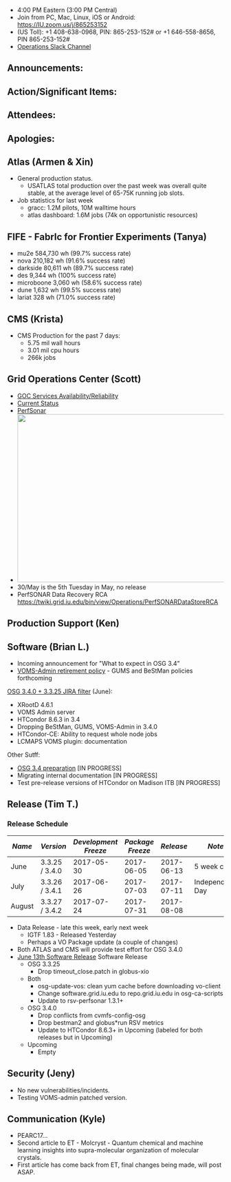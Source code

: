    * 4:00 PM Eastern (3:00 PM Central)
   * Join from PC, Mac, Linux, iOS or Android: https://IU.zoom.us/j/865253152
   * (US Toll): +1 408-638-0968, PIN: 865-253-152# or +1 646-558-8656, PIN 865-253-152#
   * [Operations Slack Channel](https://opensciencegrid.slack.com/messages/C5GAYBGA0/)
   
## Announcements: 

## Action/Significant Items: 

## Attendees: 

## Apologies: 

## Atlas (Armen & Xin)
   * General production status. 
     * USATLAS total production over the past week was overall quite stable, at the average level of 65-75K running job slots.
   * Job statistics for last week
     * gracc: 1.2M pilots, 10M walltime hours
     * atlas dashboard: 1.6M jobs (74k on opportunistic resources)

## FIFE - FabrIc for Frontier Experiments (Tanya)
  * mu2e	584,730 wh (99.7% success rate)
  * nova	210,182 wh (91.6% success rate)
  * darkside	80,611 wh (89.7% success rate)
  * des	9,344 wh (100% success rate)
  * microboone	3,060 wh (58.6% success rate)
  * dune	1,632 wh (99.5% success rate)
  * lariat	328 wh (71.0% success rate)

## CMS (Krista)
   * CMS Production for the past 7 days:
      * 5.75 mil wall hours
      * 3.01 mil cpu hours
      * 266k jobs


## Grid Operations Center (Scott)
   * [GOC Services Availability/Reliability](http://tinyurl.com/pre26vw)
   * [Current Status](http://monitor.grid.iu.edu/availability/production.html)
   * [PerfSonar](http://maddash.aglt2.org/maddash-webui/index.cgi?dashboard=OSG\%20Grid\%20Operations\%20Center\%20Test\%20Mesh\%20Config)
   * <img src="http://steige.grid.iu.edu/steige/29May2017.osg-flock.png" width='630' height='390'  /><br>
   * 30/May is the 5th Tuesday in May, no release
   * PerfSONAR Data Recovery RCA https://twiki.grid.iu.edu/bin/view/Operations/PerfSONARDataStoreRCA
      
## Production Support (Ken)
   
## Software (Brian L.)

-   Incoming announcement for "What to expect in OSG 3.4"
-   [VOMS-Admin retirement policy](https://opensciencegrid.github.io/technology/policy/voms-admin-retire/) - GUMS and BeStMan policies forthcoming

[OSG 3.4.0 + 3.3.25 JIRA filter](https://jira.opensciencegrid.org/issues/?filter=15254) (June):  

-   XRootD 4.6.1
-   VOMS Admin server
-   HTCondor 8.6.3 in 3.4
-   Dropping BeStMan, GUMS, VOMS-Admin in 3.4.0
-   HTCondor-CE: Ability to request whole node jobs
-   LCMAPS VOMS plugin: documentation

Other Sutff:  

-   [OSG 3.4 preparation](https://jira.opensciencegrid.org/browse/SOFTWARE-2329) [IN PROGRESS]
-   Migrating internal documentation [IN PROGRESS]
-   Test pre-release versions of HTCondor on Madison ITB [IN PROGRESS]

## Release (Tim T.)
### Release Schedule
| *Name* | *Version* | *Development Freeze* | *Package Freeze* | *Release* | *Notes* |
| ------ | --------- | -------------------- | ---------------- | --------- | ------- |
| June | 3.3.25 / 3.4.0 | 2017-05-30 | 2017-06-05 | 2017-06-13 | 5 week cycle |
| July | 3.3.26 / 3.4.1 | 2017-06-26 | 2017-07-03 | 2017-07-11 | Independence Day |
| August | 3.3.27 / 3.4.2 | 2017-07-24 | 2017-07-31 | 2017-08-08 | |

- Data Release - late this week, early next week
  - IGTF 1.83 - Released Yesterday
  - Perhaps a VO Package update (a couple of changes)
- Both ATLAS and CMS will provide test effort for OSG 3.4.0
- [June 13th Software Release](https://jira.opensciencegrid.org/issues/?jql=project%20%3D%20SOFTWARE%20AND%20labels%20in%20(3.3.25%2C%203.4.0)%20ORDER%20BY%20status%20ASC%2C%20priority%20DESC%2C%20assignee%20ASC) Software Release
  - OSG 3.3.25
      - Drop timeout_close.patch in globus-xio
  - Both
      - osg-update-vos: clean yum cache before downloading vo-client
      - Change software.grid.iu.edu to repo.grid.iu.edu in osg-ca-scripts
      - Update to rsv-perfsonar 1.3.1+
  - OSG 3.4.0
      - Drop conflicts from cvmfs-config-osg
      - Drop bestman2 and globus*run RSV metrics
      - Update to HTCondor 8.6.3+ in Upcoming (labeled for both releases but in Upcoming)
  - Upcoming
    - Empty

## Security (Jeny)
   * No new vulnerabilities/incidents.
   * Testing VOMS-admin patched version.

## Communication (Kyle)

   * PEARC17...
   * Second article to ET - Molcryst - Quantum chemical and machine learning insights into supra-molecular organization of molecular crystals.
   * First article has come back from ET, final changes being made, will post ASAP.
